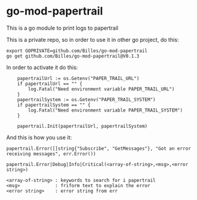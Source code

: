 # go-mod-papertrail

This is a go module to print logs to papertrail

This is a private repo, so in order to use it in other go project, do this:
```
export GOPRIVATE=github.com/Billes/go-mod-papertrail
go get github.com/Billes/go-mod-papertrail@V0.1.3
```

In order to activate it do this:
```
	papertrailUrl := os.Getenv("PAPER_TRAIL_URL")
	if papertrailUrl == "" {
		log.Fatal("Need environment variable PAPER_TRAIL_URL")
	}
	papertrailSystem := os.Getenv("PAPER_TRAIL_SYSTEM")
	if papertrailSystem == "" {
		log.Fatal("Need environment variable PAPER_TRAIL_SYSTEM")
	}

	papertrail.Init(papertrailUrl, papertrailSystem)
```


And this is how you use it:

```
papertrail.Error([]string{"Subscribe", "GetMessages"}, "Got an error receiving messages", err.Error())

papertrail.Error|Debug|Info|Critical(<array-of-string>,<msg>,<error string>)

<array-of-string> : keywords to search for i papertrail
<msg>             : friform text to explain the error
<error string>    : error string from err  
```

